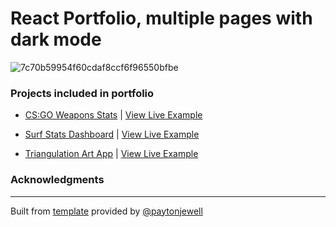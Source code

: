 # React Portfolio, multiple pages with dark mode

![7c70b59954f60cdaf8ccf6f96550bfbe](https://user-images.githubusercontent.com/106990217/183476470-e3d01c0c-c372-444d-8cc7-37f1d658614d.png)


### Projects included in portfolio

- [CS:GO Weapons Stats](https://github.com/ellerman4/csgo-weapons-dashboard) | [View Live Example](https://ellerman4-csgo-weapons-dashboard-app-l3k5mr.streamlitapp.com/)

- [Surf Stats Dashboard](https://github.com/ellerman4/surf-stats-dashboard)  | [View Live Example](https://share.streamlit.io/ellerman4/surf-stats-dashboard/quickstart.py)

- [Triangulation Art App](https://github.com/ellerman4/python_art_deployable) | [View Live Example](https://share.streamlit.io/ellerman4/python_art_deployable1/art.py)

### Acknowledgments
---
Built from [template](https://github.com/paytonjewell/ReactPortfolioTemplate) provided by [@paytonjewell](https://github.com/paytonjewell)

